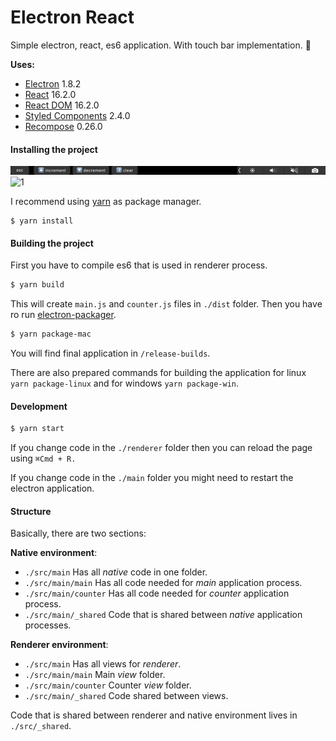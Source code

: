 # Electron React

Simple electron, react, es6 application. With touch bar implementation. 🎉

__Uses:__

* [Electron](https://github.com/electron/electron) 1.8.2
* [React](https://github.com/facebook/react) 16.2.0
* [React DOM](https://github.com/facebook/react/tree/master/packages/react-dom) 16.2.0
* [Styled Components](https://github.com/styled-components/styled-components) 2.4.0
* [Recompose](https://github.com/acdlite/recompose) 0.26.0

#### Installing the project

![2](https://github.com/developer239/electron-react/blob/master/previewTouchbar.png?raw=true)
![1](https://github.com/developer239/electron-react/blob/master/preview.gif?raw=true)

I recommend using [yarn](https://github.com/yarnpkg/yarn) as package manager.

 ```
$ yarn install
```

#### Building the project

First you have to compile es6 that is used in renderer process.

```bash
$ yarn build
```

This will create `main.js` and `counter.js` files in `./dist` folder.  Then you have ro run [electron-packager](https://github.com/electron-userland/electron-packager).

```bash
$ yarn package-mac
```
 
 You will find final application in `/release-builds`.
 
 There are also prepared commands for building the application for linux `yarn package-linux` and for windows `yarn package-win`.

#### Development

```bash
$ yarn start
```
 
 If you change code in the `./renderer` folder then you can reload the page using `⌘Cmd + R.`
 
 If you change code in the `./main` folder you might need to restart the electron application.
 
#### Structure

Basically, there are two sections:

__Native environment__:

- `./src/main` Has all _native_ code in one folder.
- `./src/main/main` Has all code needed for _main_ application process.
- `./src/main/counter` Has all code needed for _counter_ application process.
- `./src/main/_shared` Code that is shared between _native_ application processes.

__Renderer environment__:

- `./src/main` Has all views for _renderer_.
- `./src/main/main` Main _view_ folder.
- `./src/main/counter` Counter _view_ folder.
- `./src/main/_shared` Code shared between views.

Code that is shared between renderer and native environment lives in `./src/_shared`.

